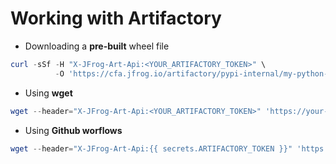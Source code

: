 # Working with Artifactory
* Downloading a **pre-built** wheel file
```powershell
curl -sSf -H "X-JFrog-Art-Api:<YOUR_ARTIFACTORY_TOKEN>" \
          -O 'https://cfa.jfrog.io/artifactory/pypi-internal/my-python-library/0.1.0/my-python-library-0.1.0-py3-none-any.whl'
```

* Using **wget**
```powershell
wget --header="X-JFrog-Art-Api:<YOUR_ARTIFACTORY_TOKEN>" 'https://your-organization.jfrog.io/artifactory/pypi-internal/my-python-library/0.1.0/my-python-library-0.1.0-py3-none-any.whl'
```

* Using **Github worflows**
```powershell
wget --header="X-JFrog-Art-Api:{{ secrets.ARTIFACTORY_TOKEN }}" 'https://your-organization.jfrog.io/artifactory/pypi-internal/my-python-library/0.1.0/my-python-library-0.1.0-py3-none-any.whl'
```



